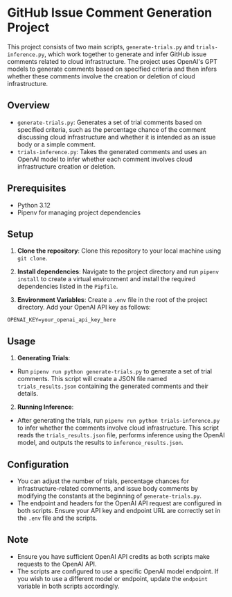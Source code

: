 # GitHub Issue Comment Generation Project

This project consists of two main scripts, `generate-trials.py` and `trials-inference.py`, which work together to generate and infer GitHub issue comments related to cloud infrastructure. The project uses OpenAI's GPT models to generate comments based on specified criteria and then infers whether these comments involve the creation or deletion of cloud infrastructure.

## Overview

- `generate-trials.py`: Generates a set of trial comments based on specified criteria, such as the percentage chance of the comment discussing cloud infrastructure and whether it is intended as an issue body or a simple comment.
- `trials-inference.py`: Takes the generated comments and uses an OpenAI model to infer whether each comment involves cloud infrastructure creation or deletion.

## Prerequisites

- Python 3.12
- Pipenv for managing project dependencies

## Setup

1. **Clone the repository**:
   Clone this repository to your local machine using `git clone`.

2. **Install dependencies**:
   Navigate to the project directory and run `pipenv install` to create a virtual environment and install the required dependencies listed in the `Pipfile`.

3. **Environment Variables**:
   Create a `.env` file in the root of the project directory. Add your OpenAI API key as follows:

```
OPENAI_KEY=your_openai_api_key_here
```

## Usage

1. **Generating Trials**:
- Run `pipenv run python generate-trials.py` to generate a set of trial comments. This script will create a JSON file named `trials_results.json` containing the generated comments and their details.

2. **Running Inference**:
- After generating the trials, run `pipenv run python trials-inference.py` to infer whether the comments involve cloud infrastructure. This script reads the `trials_results.json` file, performs inference using the OpenAI model, and outputs the results to `inference_results.json`.

## Configuration

- You can adjust the number of trials, percentage chances for infrastructure-related comments, and issue body comments by modifying the constants at the beginning of `generate-trials.py`.
- The endpoint and headers for the OpenAI API request are configured in both scripts. Ensure your API key and endpoint URL are correctly set in the `.env` file and the scripts.

## Note

- Ensure you have sufficient OpenAI API credits as both scripts make requests to the OpenAI API.
- The scripts are configured to use a specific OpenAI model endpoint. If you wish to use a different model or endpoint, update the `endpoint` variable in both scripts accordingly.
